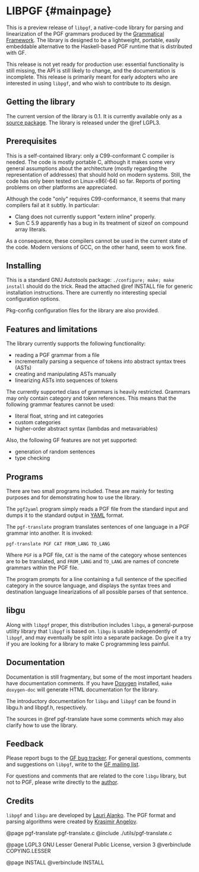 LIBPGF                                                      {#mainpage}
======

This is a preview release of `libpgf`, a native-code library for parsing
and linearization of the PGF grammars produced by the [Grammatical
Framework][GF]. The library is designed to be a lightweight, portable,
easily embeddable alternative to the Haskell-based PGF runtime that is
distributed with GF.

This release is not yet ready for production use: essential
functionality is still missing, the API is still likely to change, and
the documentation is incomplete. This release is primarily meant for
early adopters who are interested in using `libpgf`, and who wish to
contribute to its design.


Getting the library
-------------------

The current version of the library is 0.1. It is currently available
only as a [source package][libpgf-0.1-src]. The library is released
under the @ref LGPL3.


Prerequisites
-------------

This is a self-contained library: only a C99-conformant C compiler is
needed. The code is mostly portable C, although it makes some very
general assumptions about the architecture (mostly regarding the
representation of addresses) that should hold on modern systems. Still,
the code has only been tested on Linux-x86(-64) so far. Reports of
porting problems on other platforms are appreciated.

Although the code "only" requires C99-conformance, it seems that many
compilers fail at it subtly. In particular:

- Clang does not currently support "extern inline" properly.
- Sun C 5.9 apparently has a bug in its treatment of sizeof on compound
  array literals.

As a consequence, these compilers cannot be used in the current state of
the code. Modern versions of GCC, on the other hand, seem to work fine.


Installing
----------

This is a standard GNU Autotools package: `./configure; make; make
install` should do the trick. Read the attached @ref INSTALL file for
generic installation instructions. There are currently no interesting
special configuration options.

Pkg-config configuration files for the library are also provided.


Features and limitations
------------------------

The library currently supports the following functionality:

- reading a PGF grammar from a file
- incrementally parsing a sequence of tokens into abstract syntax trees (ASTs)
- creating and manipulating ASTs manually
- linearizing ASTs into sequences of tokens

The currently supported class of grammars is heavily restricted. Grammars
may only contain category and token references. This means that the
following grammar features cannot be used:

- literal float, string and int categories
- custom categories
- higher-order abstract syntax (lambdas and metavariables)

Also, the following GF features are not yet supported:

- generation of random sentences
- type checking


Programs
--------

There are two small programs included. These are mainly for testing
purposes and for demonstrating how to use the library.

The `pgf2yaml` program simply reads a PGF file from the standard input and
dumps it to the standard output in [YAML] format.

The `pgf-translate` program translates sentences of one language in a PGF
grammar into another. It is invoked:

	pgf-translate PGF CAT FROM_LANG TO_LANG

Where `PGF` is a PGF file, `CAT` is the name of the category whose sentences
are to be translated, and `FROM_LANG` and `TO_LANG` are names of concrete
grammars within the PGF file.

The program prompts for a line containing a full sentence of the
specified category in the source language, and displays the syntax trees
and destination language linearizations of all possible parses of that
sentence. 


libgu
-----

Along with `libpgf` proper, this distribution includes `libgu`, a
general-purpose utility library that `libpgf` is based on. `libgu` is usable
independently of `libpgf`, and may eventually be split into a separate
package. Do give it a try if you are looking for a library to make C
programming less painful.


Documentation
-------------

Documentation is still fragmentary, but some of the most important
headers have documentation comments. If you have [Doxygen] installed,
`make doxygen-doc` will generate HTML documentation for the library.

The introductory documentation for `libgu` and `libpgf` can be found in
libgu.h and libpgf.h, respectively.

The sources in @ref pgf-translate have some comments which may also
clarify how to use the library.

Feedback
--------

Please report bugs to the [GF bug tracker]. For general questions,
comments and suggestions on `libpgf`, write to the [GF mailing list].


For questions and comments that are related to the core `libgu` library,
but not to PGF, please write directly to the [author][Lauri Alanko].


Credits
-------

`libpgf` and `libgu` are developed by [Lauri Alanko]. The PGF format
and parsing algorithms were created by [Krasimir Angelov].


[Doxygen]:		http://doxygen.org/
[GF]:			http://www.grammaticalframework.org/
[GF bug tracker]:	http://code.google.com/p/grammatical-framework/issues/
[GF mailing list]:	https://groups.google.com/group/gf-dev
[Lauri Alanko]:		mailto:lealanko@ling.helsinki.fi
[libpgf-0.1-src]:	http://www.grammaticalframework.org/libpgf/libpgf-0.1.tar.gz
[LGPL3]:		http://www.gnu.org/licenses/lgpl.html
[Krasimir Angelov]:	http://www.cse.chalmers.se/~krasimir/
[YAML]:			http://yaml.org/

@page pgf-translate pgf-translate.c
@include ./utils/pgf-translate.c

@page LGPL3 GNU Lesser General Public License, version 3
@verbinclude COPYING.LESSER

@page INSTALL
@verbinclude INSTALL
